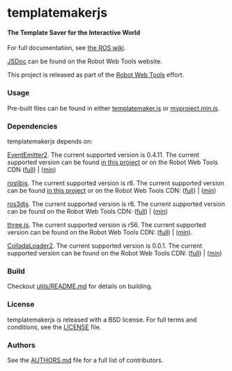 templatemakerjs
===============

#### The Template Saver for the Interactive World
For full documentation, see [the ROS wiki](http://www.ros.org/wiki/templatemakerjs).

[JSDoc](http://robotwebtools.org/jsdoc/myprojectjs/current/) can be found on the Robot Web Tools website.

This project is released as part of the [Robot Web Tools](http://robotwebtools.org/) effort.

### Usage
Pre-built files can be found in either [templatemaker.js](build/templatemaker.js) or [myproject.min.js](build/templatemaker.min.js).

### Dependencies
templatemakerjs depends on:

[EventEmitter2](https://github.com/hij1nx/EventEmitter2). The current supported version is 0.4.11. The current supported version can be found [in this project](include/EventEmitter2/eventemitter2.js) or on the Robot Web Tools CDN ([full](http://cdn.robotwebtools.org/EventEmitter2/0.4.11/eventemitter2.js)) | ([min](http://cdn.robotwebtools.org/EventEmitter2/0.4.11/eventemitter2.min.js))

[roslibjs](https://github.com/RobotWebTools/roslibjs). The current supported version is r6. The current supported version can be found [in this project](include/roslibjs/roslib.js) or on the Robot Web Tools CDN: ([full](http://cdn.robotwebtools.org/roslibjs/r6/roslib.js)) | ([min](http://cdn.robotwebtools.org/roslibjs/r6/roslib.min.js))

[ros3djs](https://github.com/RobotWebTools/ros3djs). The current supported version is r6. The current supported version can be found on the Robot Web Tools CDN: ([full](http://cdn.robotwebtools.org/ros3djs/r6/ros3d.js)) | ([min](http://cdn.robotwebtools.org/ros3djs/r6/ros3d.min.js))

[three.js](https://github.com/mrdoob/three.js/). The current supported version is r56. The current supported version can be found on the Robot Web Tools CDN: ([full](http://cdn.robotwebtools.org/threejs/r56/three.js)) | ([min](http://cdn.robotwebtools.org/threejs/r56/three.min.js)).

[ColladaLoader2](https://github.com/crobi/ColladaAnimationCompress). The current supported version is 0.0.1. The current supported version can be found on the Robot Web Tools CDN: ([full](http://cdn.robotwebtools.org/ColladaAnimationCompress/0.0.1/ColladaLoader2.js)) | ([min](http://cdn.robotwebtools.org/ColladaAnimationCompress/0.0.1/ColladaLoader2.min.js))

### Build
Checkout [utils/README.md](utils/README.md) for details on building.

### License
templatemakerjs is released with a BSD license. For full terms and conditions, see the [LICENSE](LICENSE) file.

### Authors
See the [AUTHORS.md](AUTHORS.md) file for a full list of contributors.
